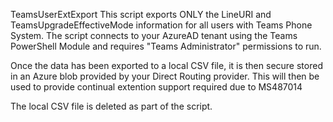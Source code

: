 TeamsUserExtExport
This script exports ONLY the LineURI and TeamsUpgradeEffectiveMode information for all users with Teams Phone System. The script connects to your AzureAD tenant using the Teams PowerShell Module and requires "Teams Administrator" permissions to run.

Once the data has been exported to a local CSV file, it is then secure stored in an Azure blob provided by your Direct Routing provider. This will then be used to provide continual extention support required due to MS487014

The local CSV file is deleted as part of the script.
